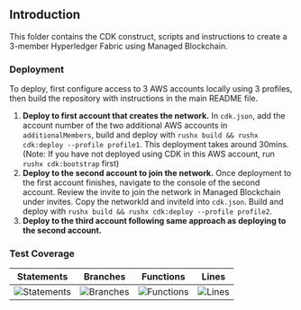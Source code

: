## Introduction

This folder contains the CDK construct, scripts and instructions to create a
3-member Hyperledger Fabric using Managed Blockchain. 

### Deployment
To deploy, first configure access to 3 AWS accounts locally using 3 profiles, then build the repository
with instructions in the main README file.

1. **Deploy to first account that creates the network.** In `cdk.json`, add the account number of the two 
additional AWS accounts in `additionalMembers`, build and deploy with `rushx build && rushx cdk:deploy --profile profile1`.
This deployment takes around 30mins. 
   (Note: If you have not deployed using CDK in this AWS account, run `rushx cdk:bootstrap` first)
2. **Deploy to the second account to join the network.** Once deployment to the first account finishes, navigate to 
the console of the second account. Review the invite to join the network in Managed Blockchain under invites. Copy the
networkId and inviteId into `cdk.json`. Build and deploy with `rushx build && rushx cdk:deploy --profile profile2`.
3. **Deploy to the third account following same approach as deploying to the second account.** 

### Test Coverage
| Statements                  | Branches                | Functions                 | Lines             |
| --------------------------- | ----------------------- | ------------------------- | ----------------- |
| ![Statements](https://img.shields.io/badge/statements-99.21%25-brightgreen.svg?style=flat) | ![Branches](https://img.shields.io/badge/branches-94.89%25-brightgreen.svg?style=flat) | ![Functions](https://img.shields.io/badge/functions-100%25-brightgreen.svg?style=flat) | ![Lines](https://img.shields.io/badge/lines-99.18%25-brightgreen.svg?style=flat) |